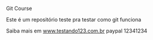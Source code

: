 Git Course

Este é um repositório teste pra testar como git funciona

Saiba mais em www.testando123.com.br
paypal 12341234
